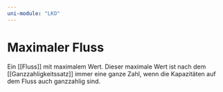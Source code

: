 ```yaml
---
uni-module: "LKO"
---
```


# Maximaler Fluss

Ein [[Fluss]] mit maximalem Wert. Dieser maximale Wert ist nach dem [[Ganzzahligkeitssatz]] immer eine ganze Zahl, wenn die Kapazitäten auf dem Fluss auch ganzzahlig sind.
